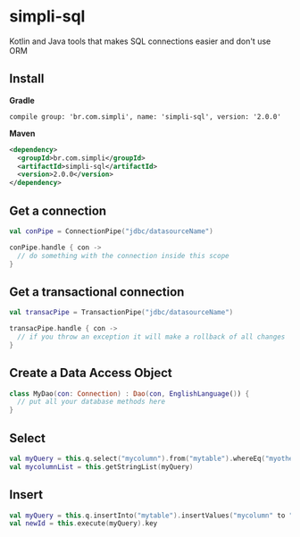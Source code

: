 # simpli-sql
Kotlin and Java tools that makes SQL connections easier and don't use ORM

## Install
**Gradle**
```
compile group: 'br.com.simpli', name: 'simpli-sql', version: '2.0.0'
```
**Maven**
```xml
<dependency>
  <groupId>br.com.simpli</groupId>
  <artifactId>simpli-sql</artifactId>
  <version>2.0.0</version>
</dependency>
```

## Get a connection
```kotlin
val conPipe = ConnectionPipe("jdbc/datasourceName")

conPipe.handle { con ->
  // do something with the connection inside this scope
}
```

## Get a transactional connection
```kotlin
val transacPipe = TransactionPipe("jdbc/datasourceName")

transacPipe.handle { con ->
  // if you throw an exception it will make a rollback of all changes
}
```

## Create a Data Access Object
```kotlin
class MyDao(con: Connection) : Dao(con, EnglishLanguage()) {
  // put all your database methods here
}
```

## Select
```kotlin
val myQuery = this.q.select("mycolumn").from("mytable").whereEq("myothercolumn", 2)
val mycolumnList = this.getStringList(myQuery)
```

## Insert
```kotlin
val myQuery = this.q.insertInto("mytable").insertValues("mycolumn" to "thenewvalue", "myothercolumn" to 5)
val newId = this.execute(myQuery).key
```
